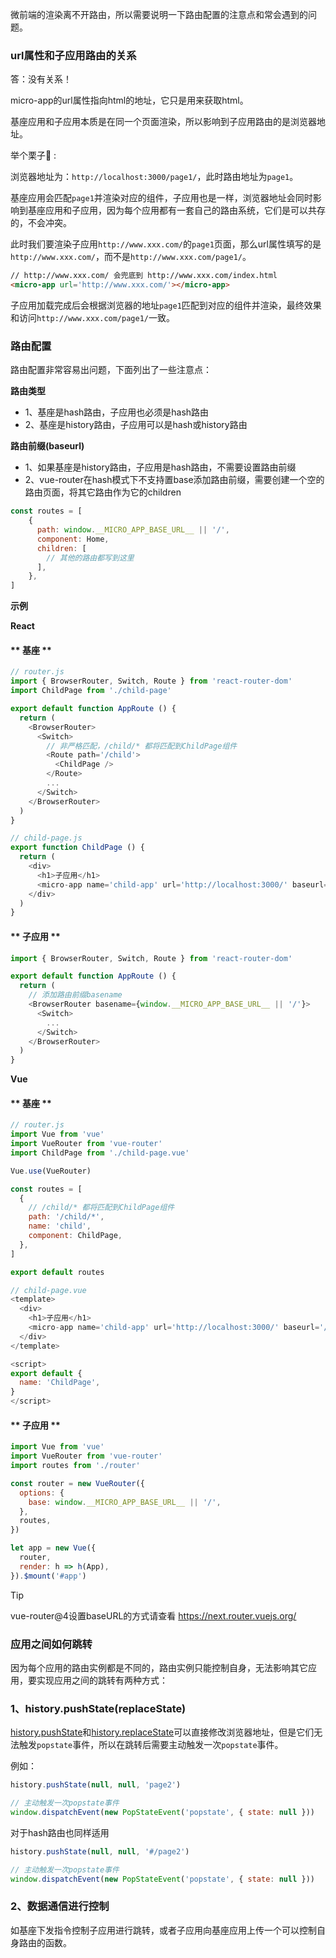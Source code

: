 微前端的渲染离不开路由，所以需要说明一下路由配置的注意点和常会遇到的问题。

### url属性和子应用路由的关系
答：没有关系！

micro-app的url属性指向html的地址，它只是用来获取html。

基座应用和子应用本质是在同一个页面渲染，所以影响到子应用路由的是浏览器地址。

举个栗子🌰 :

浏览器地址为：`http://localhost:3000/page1/`，此时路由地址为`page1`。

基座应用会匹配`page1`并渲染对应的组件，子应用也是一样，浏览器地址会同时影响到基座应用和子应用，因为每个应用都有一套自己的路由系统，它们是可以共存的，不会冲突。

此时我们要渲染子应用`http://www.xxx.com/`的`page1`页面，那么url属性填写的是`http://www.xxx.com/`，而不是`http://www.xxx.com/page1/`。

```html
// http://www.xxx.com/ 会兜底到 http://www.xxx.com/index.html
<micro-app url='http://www.xxx.com/'></micro-app>
```
子应用加载完成后会根据浏览器的地址`page1`匹配到对应的组件并渲染，最终效果和访问`http://www.xxx.com/page1/`一致。

### 路由配置

路由配置非常容易出问题，下面列出了一些注意点：

**路由类型**
- 1、基座是hash路由，子应用也必须是hash路由
- 2、基座是history路由，子应用可以是hash或history路由

**路由前缀(baseurl)**
- 1、如果基座是history路由，子应用是hash路由，不需要设置路由前缀
- 2、vue-router在hash模式下不支持置base添加路由前缀，需要创建一个空的路由页面，将其它路由作为它的children

```js
const routes = [
    {
      path: window.__MICRO_APP_BASE_URL__ || '/',
      component: Home,
      children: [
        // 其他的路由都写到这里
      ],
    },
]
```

**示例**

**React**

<!-- tabs:start -->

#### ** 基座 **

```js
// router.js
import { BrowserRouter, Switch, Route } from 'react-router-dom'
import ChildPage from './child-page'

export default function AppRoute () {
  return (
    <BrowserRouter>
      <Switch>
        // 非严格匹配，/child/* 都将匹配到ChildPage组件
        <Route path='/child'>
          <ChildPage />
        </Route>
        ...
      </Switch>
    </BrowserRouter>
  )
}

// child-page.js
export function ChildPage () {
  return (
    <div>
      <h1>子应用</h1>
      <micro-app name='child-app' url='http://localhost:3000/' baseurl='/child'></micro-app>
    </div>
  )
}
```

#### ** 子应用 **
```js
import { BrowserRouter, Switch, Route } from 'react-router-dom'

export default function AppRoute () {
  return (
    // 添加路由前缀basename
    <BrowserRouter basename={window.__MICRO_APP_BASE_URL__ || '/'}>
      <Switch>
        ...
      </Switch>
    </BrowserRouter>
  )
}
```
<!-- tabs:end -->

**Vue**

<!-- tabs:start -->

#### ** 基座 **

```js
// router.js
import Vue from 'vue'
import VueRouter from 'vue-router'
import ChildPage from './child-page.vue'

Vue.use(VueRouter)

const routes = [
  {
    // /child/* 都将匹配到ChildPage组件
    path: '/child/*', 
    name: 'child',
    component: ChildPage,
  },
]

export default routes

// child-page.vue
<template>
  <div>
    <h1>子应用</h1>
    <micro-app name='child-app' url='http://localhost:3000/' baseurl='/child'></micro-app>
  </div>
</template>

<script>
export default {
  name: 'ChildPage',
}
</script>
```

#### ** 子应用 **
```js
import Vue from 'vue'
import VueRouter from 'vue-router'
import routes from './router'

const router = new VueRouter({
  options: {
    base: window.__MICRO_APP_BASE_URL__ || '/',
  },
  routes,
})

let app = new Vue({
  router,
  render: h => h(App),
}).$mount('#app')
```
<!-- tabs:end -->

> [!TIP]
> vue-router@4设置baseURL的方式请查看 https://next.router.vuejs.org/


### 应用之间如何跳转
因为每个应用的路由实例都是不同的，路由实例只能控制自身，无法影响其它应用，要实现应用之间的跳转有两种方式：

### 1、history.pushState(replaceState)
[history.pushState](https://developer.mozilla.org/zh-CN/docs/Web/API/History/pushState)和[history.replaceState](https://developer.mozilla.org/zh-CN/docs/Web/API/History/replaceState)可以直接修改浏览器地址，但是它们无法触发`popstate`事件，所以在跳转后需要主动触发一次`popstate`事件。

例如：
```js
history.pushState(null, null, 'page2')

// 主动触发一次popstate事件
window.dispatchEvent(new PopStateEvent('popstate', { state: null }))
```

对于hash路由也同样适用
```js
history.pushState(null, null, '#/page2')

// 主动触发一次popstate事件
window.dispatchEvent(new PopStateEvent('popstate', { state: null }))
```

### 2、数据通信进行控制
如基座下发指令控制子应用进行跳转，或者子应用向基座应用上传一个可以控制自身路由的函数。
